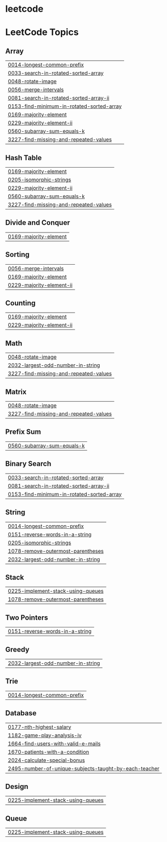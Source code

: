 # leetcode
<!---LeetCode Topics Start-->
# LeetCode Topics
## Array
|  |
| ------- |
| [0014-longest-common-prefix](https://github.com/Sahil-Badkul/leetcode/tree/master/0014-longest-common-prefix) |
| [0033-search-in-rotated-sorted-array](https://github.com/Sahil-Badkul/leetcode/tree/master/0033-search-in-rotated-sorted-array) |
| [0048-rotate-image](https://github.com/Sahil-Badkul/leetcode/tree/master/0048-rotate-image) |
| [0056-merge-intervals](https://github.com/Sahil-Badkul/leetcode/tree/master/0056-merge-intervals) |
| [0081-search-in-rotated-sorted-array-ii](https://github.com/Sahil-Badkul/leetcode/tree/master/0081-search-in-rotated-sorted-array-ii) |
| [0153-find-minimum-in-rotated-sorted-array](https://github.com/Sahil-Badkul/leetcode/tree/master/0153-find-minimum-in-rotated-sorted-array) |
| [0169-majority-element](https://github.com/Sahil-Badkul/leetcode/tree/master/0169-majority-element) |
| [0229-majority-element-ii](https://github.com/Sahil-Badkul/leetcode/tree/master/0229-majority-element-ii) |
| [0560-subarray-sum-equals-k](https://github.com/Sahil-Badkul/leetcode/tree/master/0560-subarray-sum-equals-k) |
| [3227-find-missing-and-repeated-values](https://github.com/Sahil-Badkul/leetcode/tree/master/3227-find-missing-and-repeated-values) |
## Hash Table
|  |
| ------- |
| [0169-majority-element](https://github.com/Sahil-Badkul/leetcode/tree/master/0169-majority-element) |
| [0205-isomorphic-strings](https://github.com/Sahil-Badkul/leetcode/tree/master/0205-isomorphic-strings) |
| [0229-majority-element-ii](https://github.com/Sahil-Badkul/leetcode/tree/master/0229-majority-element-ii) |
| [0560-subarray-sum-equals-k](https://github.com/Sahil-Badkul/leetcode/tree/master/0560-subarray-sum-equals-k) |
| [3227-find-missing-and-repeated-values](https://github.com/Sahil-Badkul/leetcode/tree/master/3227-find-missing-and-repeated-values) |
## Divide and Conquer
|  |
| ------- |
| [0169-majority-element](https://github.com/Sahil-Badkul/leetcode/tree/master/0169-majority-element) |
## Sorting
|  |
| ------- |
| [0056-merge-intervals](https://github.com/Sahil-Badkul/leetcode/tree/master/0056-merge-intervals) |
| [0169-majority-element](https://github.com/Sahil-Badkul/leetcode/tree/master/0169-majority-element) |
| [0229-majority-element-ii](https://github.com/Sahil-Badkul/leetcode/tree/master/0229-majority-element-ii) |
## Counting
|  |
| ------- |
| [0169-majority-element](https://github.com/Sahil-Badkul/leetcode/tree/master/0169-majority-element) |
| [0229-majority-element-ii](https://github.com/Sahil-Badkul/leetcode/tree/master/0229-majority-element-ii) |
## Math
|  |
| ------- |
| [0048-rotate-image](https://github.com/Sahil-Badkul/leetcode/tree/master/0048-rotate-image) |
| [2032-largest-odd-number-in-string](https://github.com/Sahil-Badkul/leetcode/tree/master/2032-largest-odd-number-in-string) |
| [3227-find-missing-and-repeated-values](https://github.com/Sahil-Badkul/leetcode/tree/master/3227-find-missing-and-repeated-values) |
## Matrix
|  |
| ------- |
| [0048-rotate-image](https://github.com/Sahil-Badkul/leetcode/tree/master/0048-rotate-image) |
| [3227-find-missing-and-repeated-values](https://github.com/Sahil-Badkul/leetcode/tree/master/3227-find-missing-and-repeated-values) |
## Prefix Sum
|  |
| ------- |
| [0560-subarray-sum-equals-k](https://github.com/Sahil-Badkul/leetcode/tree/master/0560-subarray-sum-equals-k) |
## Binary Search
|  |
| ------- |
| [0033-search-in-rotated-sorted-array](https://github.com/Sahil-Badkul/leetcode/tree/master/0033-search-in-rotated-sorted-array) |
| [0081-search-in-rotated-sorted-array-ii](https://github.com/Sahil-Badkul/leetcode/tree/master/0081-search-in-rotated-sorted-array-ii) |
| [0153-find-minimum-in-rotated-sorted-array](https://github.com/Sahil-Badkul/leetcode/tree/master/0153-find-minimum-in-rotated-sorted-array) |
## String
|  |
| ------- |
| [0014-longest-common-prefix](https://github.com/Sahil-Badkul/leetcode/tree/master/0014-longest-common-prefix) |
| [0151-reverse-words-in-a-string](https://github.com/Sahil-Badkul/leetcode/tree/master/0151-reverse-words-in-a-string) |
| [0205-isomorphic-strings](https://github.com/Sahil-Badkul/leetcode/tree/master/0205-isomorphic-strings) |
| [1078-remove-outermost-parentheses](https://github.com/Sahil-Badkul/leetcode/tree/master/1078-remove-outermost-parentheses) |
| [2032-largest-odd-number-in-string](https://github.com/Sahil-Badkul/leetcode/tree/master/2032-largest-odd-number-in-string) |
## Stack
|  |
| ------- |
| [0225-implement-stack-using-queues](https://github.com/Sahil-Badkul/leetcode/tree/master/0225-implement-stack-using-queues) |
| [1078-remove-outermost-parentheses](https://github.com/Sahil-Badkul/leetcode/tree/master/1078-remove-outermost-parentheses) |
## Two Pointers
|  |
| ------- |
| [0151-reverse-words-in-a-string](https://github.com/Sahil-Badkul/leetcode/tree/master/0151-reverse-words-in-a-string) |
## Greedy
|  |
| ------- |
| [2032-largest-odd-number-in-string](https://github.com/Sahil-Badkul/leetcode/tree/master/2032-largest-odd-number-in-string) |
## Trie
|  |
| ------- |
| [0014-longest-common-prefix](https://github.com/Sahil-Badkul/leetcode/tree/master/0014-longest-common-prefix) |
## Database
|  |
| ------- |
| [0177-nth-highest-salary](https://github.com/Sahil-Badkul/leetcode/tree/master/0177-nth-highest-salary) |
| [1182-game-play-analysis-iv](https://github.com/Sahil-Badkul/leetcode/tree/master/1182-game-play-analysis-iv) |
| [1664-find-users-with-valid-e-mails](https://github.com/Sahil-Badkul/leetcode/tree/master/1664-find-users-with-valid-e-mails) |
| [1670-patients-with-a-condition](https://github.com/Sahil-Badkul/leetcode/tree/master/1670-patients-with-a-condition) |
| [2024-calculate-special-bonus](https://github.com/Sahil-Badkul/leetcode/tree/master/2024-calculate-special-bonus) |
| [2495-number-of-unique-subjects-taught-by-each-teacher](https://github.com/Sahil-Badkul/leetcode/tree/master/2495-number-of-unique-subjects-taught-by-each-teacher) |
## Design
|  |
| ------- |
| [0225-implement-stack-using-queues](https://github.com/Sahil-Badkul/leetcode/tree/master/0225-implement-stack-using-queues) |
## Queue
|  |
| ------- |
| [0225-implement-stack-using-queues](https://github.com/Sahil-Badkul/leetcode/tree/master/0225-implement-stack-using-queues) |
<!---LeetCode Topics End-->